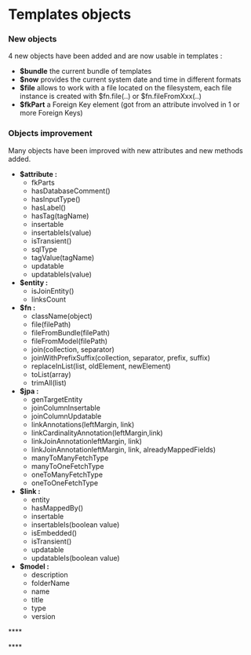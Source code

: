 # Templates objects

### New objects

4 new objects have been added and are now usable in templates : 

* **$bundle**  the current bundle of templates 
* **$now** provides the current system date and time in different formats 
* **$file** allows to work with a file located on the filesystem, each file instance is created with $fn.file\(..\) or $fn.fileFromXxx\(..\) 
* **$fkPart** a Foreign Key element \(got from an attribute involved in 1 or more Foreign Keys\) 

### Objects improvement

Many objects have been improved with new attributes and new methods added.

* **$attribute :** 
  * fkParts 
  * hasDatabaseComment\(\) 
  * hasInputType\(\) 
  * hasLabel\(\) 
  * hasTag\(tagName\) 
  * insertable 
  * insertableIs\(value\) 
  * isTransient\(\) 
  * sqlType 
  * tagValue\(tagName\) 
  * updatable 
  * updatableIs\(value\) 
* **$entity :** 
  * isJoinEntity\(\) 
  * linksCount 
* **$fn :** 
  * className\(object\)
  * file\(filePath\) 
  * fileFromBundle\(filePath\) 
  * fileFromModel\(filePath\) 
  * join\(collection, separator\) 
  * joinWithPrefixSuffix\(collection, separator, prefix, suffix\) 
  * replaceInList\(list, oldElement, newElement\)
  * toList\(array\) 
  * trimAll\(list\) 
* **$jpa :** 
  * genTargetEntity
  * joinColumnInsertable
  * joinColumnUpdatable 
  * linkAnnotations\(leftMargin, link\)
  * linkCardinalityAnnotation\(leftMargin,link\) 
  * linkJoinAnnotationleftMargin, link\) 
  * linkJoinAnnotationleftMargin, link, alreadyMappedFields\) 
  * manyToManyFetchType 
  * manyToOneFetchType 
  * oneToManyFetchType 
  * oneToOneFetchType 
* **$link :** 
  * entity 
  * hasMappedBy\(\) 
  * insertable
  * insertableIs\(boolean value\)
  * isEmbedded\(\) 
  * isTransient\(\) 
  * updatable 
  * updatableIs\(boolean value\) 
* **$model :** 
  * description 
  * folderName 
  * name 
  * title 
  * type 
  * version

\*\*\*\*

\*\*\*\*

